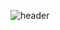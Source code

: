 ![header](https://capsule-render.vercel.app/api?type=rounded&color=gradient&height=300&section=header&text=%20Hey%20There%20&textBg=true&desc=Thanks%20for%20dropping%20by!&descAlign=50&descAlignY=70&fontSize=90)
